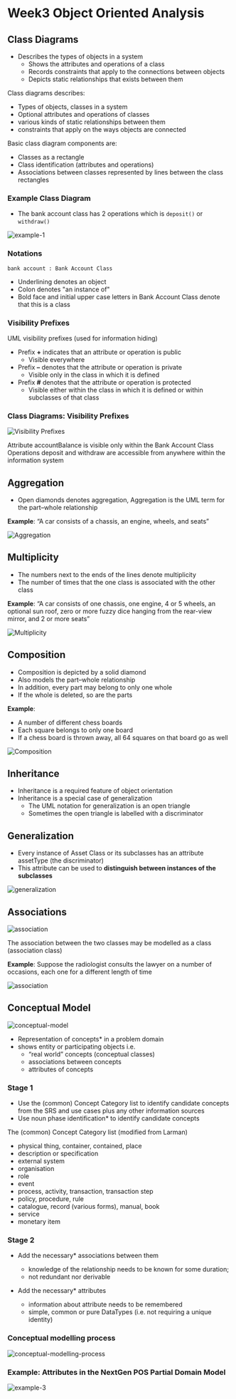 # Week3 Object Oriented Analysis

## Class Diagrams

- Describes the types of objects in a system
  - Shows the attributes and operations of a class 
  - Records constraints that apply to the connections between objects
  - Depicts static relationships that exists between them

Class diagrams describes:

- Types of objects, classes in a system
- Optional attributes and operations of classes
- various kinds of static relationships between them
- constraints that apply on the ways objects are connected

Basic class diagram components are:

- Classes as a rectangle
- Class identification (attributes and operations)
- Associations between classes represented by lines between the class rectangles

### Example Class Diagram

- The bank account class has 2 operations which is `deposit()` or `withdraw()` 

![example-1](images/example-1.png)

### Notations

`bank account : Bank Account Class`

- Underlining denotes an object
- Colon denotes "an instance of"
- Bold face and initial upper case letters in Bank Account Class denote that this is a class

### Visibility Prefixes

UML visibility prefixes (used for information hiding)

- Prefix  **+** indicates that an attribute or operation is public
  - Visible everywhere
- Prefix **–** denotes that the attribute or operation is private
  - Visible only in the class in which it is defined
- Prefix **#** denotes that the attribute or operation is protected
  - Visible either within the class in which it is defined or within subclasses of that class

### Class Diagrams: Visibility Prefixes

![Visibility Prefixes](images/visibility-prefixes.png)

Attribute accountBalance is visible only within the Bank Account Class Operations deposit and withdraw are accessible from anywhere within the information system

## Aggregation

- Open diamonds denotes aggregation, Aggregation is the UML term for the part–whole relationship


**Example**: “A car consists of a chassis, an engine, wheels, and seats”  

![Aggregation](images/aggregation.png)

## Multiplicity

- The numbers next to the ends of the lines denote multiplicity
- The number of times that the one class is associated with the other class

**Example**: “A car consists of one chassis, one engine, 4 or 5 wheels, an optional sun roof, zero or more fuzzy dice hanging from the rear-view mirror, and 2 or more seats”

![Multiplicity](images/multiplicity.png)

## Composition

- Composition is depicted by a solid diamond
- Also models the part–whole relationship
- In addition, every part may belong to only one whole
- If the whole is deleted, so are the parts

**Example**: 

- A number of different chess boards
- Each square belongs to only one board
- If a chess board is thrown away, all 64 squares on that board go as well

![Composition](images/composition.png)

## Inheritance

- Inheritance is a required feature of object orientation
- Inheritance is a special case of generalization
  - The UML notation for generalization is an open triangle
  - Sometimes the open triangle is labelled with a discriminator

## Generalization

- Every instance of Asset Class or its subclasses has an attribute assetType (the discriminator)
- This attribute can be used to **distinguish between instances of the subclasses**

![generalization](images/generalization.png)

## Associations

![association](images/association.png)

The association between the two classes may be modelled as a class (association class)

**Example**: Suppose the radiologist consults the lawyer on a number of occasions, each one for a different length of time

![association](images/association-2.png)

## Conceptual Model

![conceptual-model](images/conceptual-model.png)

- Representation of concepts* in a problem domain
- shows entity or participating objects i.e.
  - “real world” concepts (conceptual classes)
  - associations between concepts
  - attributes of concepts

### Stage 1

- Use the (common) Concept Category list to identify candidate concepts from the SRS and use cases plus any other information sources
- Use noun phase identification* to identify candidate concepts 

The (common) Concept Category list (modified from Larman)

- physical thing, container, contained, place
- description or specification
- external system
- organisation
- role
- event
- process, activity, transaction, transaction step
- policy, procedure, rule
- catalogue, record (various forms), manual, book
- service
- monetary item

### Stage 2

- Add the necessary* associations between them
  - knowledge of the relationship needs to be known for some duration; 
  - not redundant nor derivable

- Add the necessary* attributes
  - information about attribute needs to be remembered
  - simple, common or pure DataTypes (i.e. not requiring a unique identity)

### Conceptual modelling process

![conceptual-modelling-process](images/conceptual-modelling-process.png)

### Example: Attributes in the NextGen POS Partial Domain Model

![example-3](images/example-3.png)